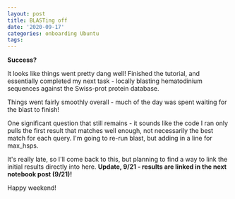 ```yaml
---
layout: post
title: BLASTing off
date: '2020-09-17'
categories: onboarding Ubuntu
tags:
---
```


**Success?**

It looks like things went pretty dang well! Finished the tutorial, and essentially completed my next task - locally blasting hematodinium sequences against the Swiss-prot protein database. 

Things went fairly smoothly overall - much of the day was spent waiting for the blast to finish!

One significant question that still remains - it sounds like the code I ran only pulls the first result that matches well enough, not necessarily the best match for each query. I'm going to re-run blast, but adding in a line for max_hsps. 

It's really late, so I'll come back to this, but planning to find a way to link the initial results directly into here. **Update, 9/21 - results are linked in the next notebook post (9/21)!**

Happy weekend!


